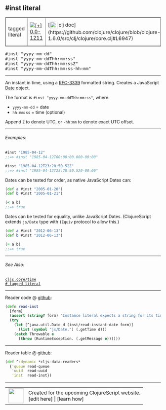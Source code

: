 ## #inst literal



 <table border="1">
<tr>
<td>tagged literal</td>
<td><a href="https://github.com/cljsinfo/cljs-api-docs/tree/0.0-1211"><img valign="middle" alt="[+] 0.0-1211" title="Added in 0.0-1211" src="https://img.shields.io/badge/+-0.0--1211-lightgrey.svg"></a> </td>
<td>
[<img height="24px" valign="middle" src="http://i.imgur.com/1GjPKvB.png"> clj doc](https://github.com/clojure/clojure/blob/clojure-1.6.0/src/clj/clojure/core.clj#L6947)
</td>
<td>
[<img height="24px" valign="middle" src="http://i.imgur.com/I8uNXHv.png"> edn doc](https://github.com/edn-format/edn#inst-rfc-3339-format)
</td>
</tr>
</table>

<samp>#inst "yyyy-mm-dd"</samp><br>
<samp>#inst "yyyy-mm-ddThh:mm:ss"</samp><br>
<samp>#inst "yyyy-mm-ddThh:mm:ssZ"</samp><br>
<samp>#inst "yyyy-mm-ddThh:mm:ss-hh:mm"</samp><br>

---


An instant in time, using a [RFC-3339] formatted string. Creates a JavaScript [Date] object.

The format is `#inst "yyyy-mm-ddThh:mm:ss"`, where:

- `yyyy-mm-dd` = date
- `hh:mm:ss` = time (optional)

Append `Z` to denote UTC, or `-hh:mm` to denote exact UTC offset.

[Date]:https://developer.mozilla.org/en-US/docs/Web/JavaScript/Reference/Global_Objects/Date
[RFC-3339]:http://www.ietf.org/rfc/rfc3339.txt

---

###### Examples:

```clj
#inst "1985-04-12"
;;=> #inst "1985-04-12T00:00:00.000-00:00"

#inst "1985-04-12T23:20:50.52Z"
;;=> #inst "1985-04-12T23:20:50.520-00:00"
```

Dates can be tested for order, as native JavaScript Dates can:

```clj
(def a #inst "2005-01-20")
(def b #inst "2005-01-21")

(< a b)
;;=> true
```

Dates can be tested for equality, unlike JavaScript Dates.  (ClojureScript
extends `js/Date` type with `IEquiv` protocol to allow this.)

```clj
(def a #inst "2012-06-13")
(def b #inst "2012-06-13")

(= a b)
;;=> true
```

---

###### See Also:

[`cljs.core/time`](cljs.core_time.md)<br>
[`# tagged literal`](syntax_tagged-literal.md)<br>

---





Reader code @ [github](https://github.com/clojure/clojurescript/blob/r2067/src/clj/cljs/tagged_literals.clj#L18-L25):

```clj
(defn read-inst
  [form]
  (assert (string? form) "Instance literal expects a string for its timestamp.")
  (try
    (let [^java.util.Date d (inst/read-instant-date form)]
      (list (symbol "js/Date.") (.getTime d)))
    (catch Throwable e
      (throw (RuntimeException. (.getMessage e))))))
```

<!--
Repo - tag - source tree - lines:

 <pre>
clojurescript @ r2067
└── src
    └── clj
        └── cljs
            └── <ins>[tagged_literals.clj:18-25](https://github.com/clojure/clojurescript/blob/r2067/src/clj/cljs/tagged_literals.clj#L18-L25)</ins>
</pre>
-->

---
Reader table @ [github](https://github.com/clojure/clojurescript/blob/r2067/src/clj/cljs/tagged_literals.clj#L27-L30):

```clj
(def ^:dynamic *cljs-data-readers*
  {'queue read-queue
   'uuid  read-uuid
   'inst  read-inst})
```

<!--
Repo - tag - source tree - lines:

 <pre>
clojurescript @ r2067
└── src
    └── clj
        └── cljs
            └── <ins>[tagged_literals.clj:27-30](https://github.com/clojure/clojurescript/blob/r2067/src/clj/cljs/tagged_literals.clj#L27-L30)</ins>
</pre>
-->

---



 <table>
<tr><td>
<img valign="middle" align="right" width="48px" src="http://i.imgur.com/Hi20huC.png">
</td><td>
Created for the upcoming ClojureScript website.<br>
[edit here] | [learn how]
</td></tr></table>

[edit here]:https://github.com/cljsinfo/cljs-api-docs/blob/master/cljsdoc/syntax_inst-literal.cljsdoc
[learn how]:https://github.com/cljsinfo/cljs-api-docs/wiki/cljsdoc-files

<!--

This information was too distracting to show to readers, but I'll leave it
commented here since it is helpful to:

- pretty-print the data used to generate this document
- and show how to retrieve that data



The API data for this symbol:

```clj
{:description "An instant in time, using a [RFC-3339] formatted string. Creates a JavaScript [Date] object.\n\nThe format is `#inst \"yyyy-mm-ddThh:mm:ss\"`, where:\n\n- `yyyy-mm-dd` = date\n- `hh:mm:ss` = time (optional)\n\nAppend `Z` to denote UTC, or `-hh:mm` to denote exact UTC offset.\n\n[Date]:https://developer.mozilla.org/en-US/docs/Web/JavaScript/Reference/Global_Objects/Date\n[RFC-3339]:http://www.ietf.org/rfc/rfc3339.txt",
 :ns "syntax",
 :name "inst-literal",
 :history [["+" "0.0-1211"]],
 :type "tagged literal",
 :related ["cljs.core/time" "syntax/tagged-literal"],
 :full-name-encode "syntax_inst-literal",
 :extra-sources ({:code "(defn read-inst\n  [form]\n  (assert (string? form) \"Instance literal expects a string for its timestamp.\")\n  (try\n    (let [^java.util.Date d (inst/read-instant-date form)]\n      (list (symbol \"js/Date.\") (.getTime d)))\n    (catch Throwable e\n      (throw (RuntimeException. (.getMessage e))))))",
                  :title "Reader code",
                  :repo "clojurescript",
                  :tag "r2067",
                  :filename "src/clj/cljs/tagged_literals.clj",
                  :lines [18 25]}
                 {:code "(def ^:dynamic *cljs-data-readers*\n  {'queue read-queue\n   'uuid  read-uuid\n   'inst  read-inst})",
                  :title "Reader table",
                  :repo "clojurescript",
                  :tag "r2067",
                  :filename "src/clj/cljs/tagged_literals.clj",
                  :lines [27 30]}),
 :usage ["#inst \"yyyy-mm-dd\""
         "#inst \"yyyy-mm-ddThh:mm:ss\""
         "#inst \"yyyy-mm-ddThh:mm:ssZ\""
         "#inst \"yyyy-mm-ddThh:mm:ss-hh:mm\""],
 :examples [{:id "47d8ee",
             :content "```clj\n#inst \"1985-04-12\"\n;;=> #inst \"1985-04-12T00:00:00.000-00:00\"\n\n#inst \"1985-04-12T23:20:50.52Z\"\n;;=> #inst \"1985-04-12T23:20:50.520-00:00\"\n```\n\nDates can be tested for order, as native JavaScript Dates can:\n\n```clj\n(def a #inst \"2005-01-20\")\n(def b #inst \"2005-01-21\")\n\n(< a b)\n;;=> true\n```\n\nDates can be tested for equality, unlike JavaScript Dates.  (ClojureScript\nextends `js/Date` type with `IEquiv` protocol to allow this.)\n\n```clj\n(def a #inst \"2012-06-13\")\n(def b #inst \"2012-06-13\")\n\n(= a b)\n;;=> true\n```"}],
 :edn-doc "https://github.com/edn-format/edn#inst-rfc-3339-format",
 :full-name "syntax/inst-literal",
 :display "#inst literal",
 :clj-doc "https://github.com/clojure/clojure/blob/clojure-1.6.0/src/clj/clojure/core.clj#L6947"}

```

Retrieve the API data for this symbol:

```clj
;; from Clojure REPL
(require '[clojure.edn :as edn])
(-> (slurp "https://raw.githubusercontent.com/cljsinfo/cljs-api-docs/catalog/cljs-api.edn")
    (edn/read-string)
    (get-in [:symbols "syntax/inst-literal"]))
```

-->
